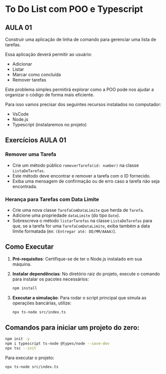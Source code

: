 # To Do List com POO e Typescript

## AULA 01

Construir uma aplicação de linha de comando para gerenciar uma lista de tarefas.

Essa aplicação deverá permitir ao usuário:
- Adicionar
- Listar
- Marcar como concluída
- Remover tarefas

Este problema simples permitirá explorar como a POO pode nos ajudar a organizar o código de forma mais eficiente.

Para isso vamos precisar dos seguintes recursos instalados no computador:
- VsCode
- Node.js
- Typescript (instalaremos no projeto)

## Exercícios AULA 01

### Remover uma Tarefa

- Crie um método público `removerTarefa(id: number)` na classe `ListaDeTarefas`.
- Este método deve encontrar e remover a tarefa com o ID fornecido.
- Exiba uma mensagem de confirmação ou de erro caso a tarefa não seja encontrada.

### Herança para Tarefas com Data Limite

- Crie uma nova classe `TarefaComDataLimite` que herda de `Tarefa`.
- Adicione uma propriedade `dataLimite` (do tipo `Date`).
- Sobrescreva o método `listarTarefas` na classe `ListaDeTarefas` para que, se a tarefa for uma `TarefaComDataLimite`, exiba também a data limite formatada (ex: `(Entregar até: DD/MM/AAAA)`).


## Como Executar

1.  **Pré-requisitos**: Certifique-se de ter o Node.js instalado em sua máquina.

2.  **Instalar dependências**: No diretório raiz do projeto, execute o comando para instalar os pacotes necessários:
    ```bash
    npm install
    ```

3.  **Executar a simulação**: Para rodar o script principal que simula as operações bancárias, utilize:
    ```bash
    npx ts-node src/index.ts
    ```

## Comandos para iniciar um projeto do zero:
 ```bash
npm init -y
npm i typescript ts-node @types/node --save-dev
npx tsc --init
  ```



Para executar o projeto:

```sh
npx ts-node src/index.ts
```
